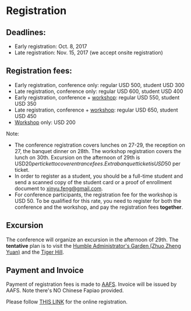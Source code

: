 # Registration

## Deadlines:
- Early registration: Oct. 8, 2017
- Late registration: Nov. 15, 2017 (we accept onsite registration)

## Registration fees:
- Early registration, conference only: regular USD 500, student USD 300
- Late registration, conference only: regular USD 600, student USD 400
- Early registration, conference + <a href="https://www-aplas.github.io/workshop.html">workshop</a>: regular USD 550, student USD 350
- Late registration, conference + <a href="https://www-aplas.github.io/workshop.html">workshop</a>: regular USD 650, student USD 450
- <a href="https://www-aplas.github.io/workshop.html">Workshop</a> only: USD 200

Note:
- The conference registration covers lunches on 27-29, the reception on 27,
 the banquet dinner on 28th. The workshop registration covers the lunch on 30th.
 Excursion on the afternoon of 29th is USD$20 per ticket to cover entrance fees.
 Extra banquet ticket is USD$50 per ticket.
- In order to register as a student, you should be a full-time student 
and send a scanned copy of the student card or a proof of enrollment document to 
xinyu.feng@gmail.com.
- For conference participants, the registration fee for the workshop is USD 50. 
  To be qualified for this rate, you need to register for both the conference and 
  the workshop, and pay the registration fees **together**.  

## Excursion

The conference will organize an excursion in the afternoon of 29th. 
The **tentative** plan is to visit the [Humble Administrator's Garden (Zhuo Zheng Yuan)](https://www.travelchinaguide.com/attraction/jiangsu/suzhou/humble_garden.htm) and
the [Tiger Hill](https://www.travelchinaguide.com/attraction/jiangsu/suzhou/tiger_hill.htm).


## Payment and Invoice
Payment of registration fees is made to [AAFS](http://www.cs.tsukuba.ac.jp/~kam/AAFS/). Invoice will
be issued by AAFS. Note there's NO Chinese Fapiao provided.

Please follow [THIS LINK](http://registration.ap-southeast-1.elasticbeanstalk.com/) for the online registration. 

